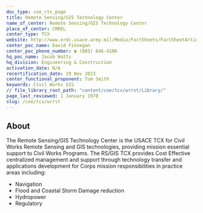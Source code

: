 ```yaml
---
doc_type: coe_ctx_page 
title: Remote Sensing/GIS Technology Center
name_of_center: Remote Sensing/GIS Technology Center
place_of_center: CRREL
center_type: TCX
website: http://www.erdc.usace.army.mil/Media/FactSheets/FactSheetArticleView/tabid/9254/Article/6215/remote-sensinggeographic-information-systems-center.aspx
center_poc_name: David Finnegan
center_poc_phone_number: ☎ (603) 646-4106
hq_poc_name: Jacob Watts
hq_division: Engineering & Construction
activation_date: N/A
recertification_date: 29 Nov 2023
center_functional_proponent: Tom Smith
keywords: Civil Works GIS
// file_library_root_path: "content/coe/tcx/wrrst/Library/" 
page_last_reviewed: 1 January 1970 
slug: /coe/tcx/wrrst
---
```


## About 

The Remote Sensing/GIS Technology Center is the USACE TCX for Civil Works Remote Sensing and GIS technologies, providing mission essential support to Civil Works Programs. The RS/GIS TCX provides Cost Effective centralized management and support through technology transfer and applications development for Corps mission responsibilities in practice areas including:
<ul>
    <li>Navigation</li>
    <li>Flood and Coastal Storm Damage reduction</li>
    <li>Hydropower</li>
    <li>Regulatory</li>
</ul>

 

